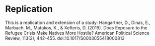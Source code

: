 # Replication

This is a replication and extension of a study: Hangartner, D., Dinas, E., Marbach, M., Matakos, K., & Xefteris, D. (2019). Does Exposure to the Refugee Crisis Make Natives More Hostile? American Political Science Review, 113(2), 442-455. doi:10.1017/S0003055418000813
